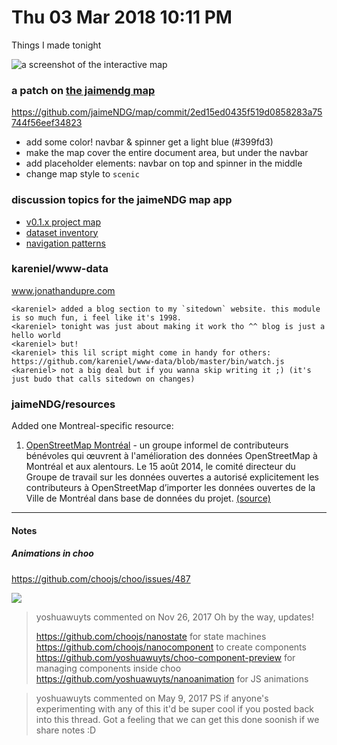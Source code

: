 # Thu 03 Mar 2018 10:11 PM

Things I made tonight

<img alt="a screenshot of the interactive map" src="https://github.com/jaimeNDG/map/raw/master/docs/website-screenshot.png">


### a patch on [the jaimendg map](https://jaimendg.netlify.com) 

https://github.com/jaimeNDG/map/commit/2ed15ed0435f519d0858283a75744f56eef34823

- add some color! navbar & spinner get a light blue (#399fd3)
- make the map cover the entire document area, but under the navbar
- add placeholder elements:  navbar on top and spinner in the middle
- change map style to `scenic`

### discussion topics for the jaimeNDG map app

- [v0.1.x project map](https://github.com/jaimeNDG/map/issues/1)
- [dataset inventory](https://github.com/jaimeNDG/map/issues/2)
- [navigation patterns](https://github.com/jaimeNDG/map/issues/3)


### kareniel/www-data

www.jonathandupre.com

```
<kareniel> added a blog section to my `sitedown` website. this module is so much fun, i feel like it's 1998.
<kareniel> tonight was just about making it work tho ^^ blog is just a hello world
<kareniel> but!
<kareniel> this lil script might come in handy for others: https://github.com/kareniel/www-data/blob/master/bin/watch.js
<kareniel> not a big deal but if you wanna skip writing it ;) (it's just budo that calls sitedown on changes)

```

### jaimeNDG/resources

Added one Montreal-specific resource:

  1. [OpenStreetMap Montréal](http://www.openstreetmap-montreal.org) - un groupe informel de contributeurs bénévoles qui œuvrent à l'amélioration des données OpenStreetMap à Montréal et aux alentours. Le 15 août 2014, le comité directeur du Groupe de travail sur les données ouvertes a autorisé explicitement les contributeurs à OpenStreetMap d’importer les données ouvertes de la Ville de Montréal dans base de données du projet. [(source)](http://donnees.ville.montreal.qc.ca/portail/licence#autorisation)

---

#### Notes 


##### Animations in choo 

https://github.com/choojs/choo/issues/487 

<img src="https://cloud.githubusercontent.com/assets/2467194/25527566/8efba646-2c19-11e7-9a0c-d979cc7b43af.gif">

> yoshuawuyts commented on Nov 26, 2017
> Oh by the way, updates!
>
> https://github.com/choojs/nanostate for state machines
> https://github.com/choojs/nanocomponent to create components
> https://github.com/yoshuawuyts/choo-component-preview for managing components inside choo
> https://github.com/yoshuawuyts/nanoanimation for JS animations

> yoshuawuyts commented on May 9, 2017
> PS if anyone's experimenting with any of this it'd be super cool if you posted back into this thread. Got a feeling that we can get this done soonish if we share notes :D

